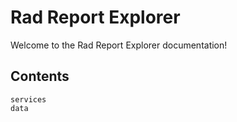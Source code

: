 # Rad Report Explorer

Welcome to the Rad Report Explorer documentation! 

## Contents

```{toctree}
services
data
```
